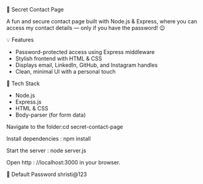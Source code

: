🔐 Secret Contact Page

A fun and secure contact page built with Node.js & Express, where you can access my contact details — only if you have the password! 😉

💡 Features

- Password-protected access using Express middleware
- Stylish frontend with HTML & CSS
- Displays email, LinkedIn, GitHub, and Instagram handles
- Clean, minimal UI with a personal touch

🚀 Tech Stack

- Node.js
- Express.js
- HTML & CSS
- Body-parser (for form data)

Navigate to the folder:cd secret-contact-page

Install dependencies : npm install

Start the server : node server.js


Open http : //localhost:3000 in your browser.

🔐 Default Password
shristi@123
